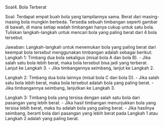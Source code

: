 Soal4. Bola Terberat

Soal:
Terdapat empat buah bola yang tampilannya sama. Berat dari masing-masing bola mungkin berbeda. Tersedia sebuah timbangan seperti gambar di bawah, di mana setiap wadah timbangan hanya cukup untuk satu bola.
Tuliskan langkah-langkah untuk mencari bola yang paling berat dari 4 bola tersebut.

Jawaban:
Langkah-langkah untuk menemukan bola yang paling berat dari keempat bola tersebut menggunakan timbangan adalah sebagai berikut:
Langkah 1: Timbang dua bola sekaligus (misal bola A dan bola B).
           - Jika salah satu bola lebih berat, maka bola tersebut bisa jadi yang terberat. Lanjut ke Langkah 3.
           - Jika timbangannya seimbang, lanjut ke Langkah 2.

Langkah 2: Timbang dua bola lainnya (misal bola C dan bola D).
           - Jika salah satu bola lebih berat, maka bola tersebut adalah bola yang paling berat.
           - Jika timbangannya seimbang, lanjutkan ke Langkah 3.

Langkah 3: Timbang bola yang tersisa dengan salah satu bola dari pasangan yang lebih berat.
           - Jika hasil timbangan menunjukkan bola yang tersisa lebih berat, maka itu adalah bola yang paling berat.
           - Jika hasilnya seimbang, berarti bola dari pasangan yang lebih berat pada Langkah 1 atau Langkah 2 adalah yang paling berat.
